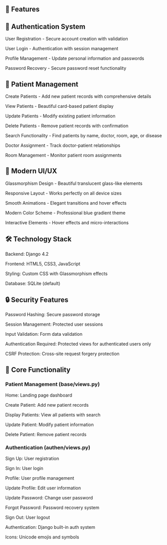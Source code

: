 ## 🏥 Features

## 🔐 Authentication System

User Registration - Secure account creation with validation

User Login - Authentication with session management

Profile Management - Update personal information and passwords

Password Recovery - Secure password reset functionality


## 👥 Patient Management
Create Patients - Add new patient records with comprehensive details

View Patients - Beautiful card-based patient display

Update Patients - Modify existing patient information

Delete Patients - Remove patient records with confirmation

Search Functionality - Find patients by name, doctor, room, age, or disease

Doctor Assignment - Track doctor-patient relationships

Room Management - Monitor patient room assignments

## 🎨 Modern UI/UX
Glassmorphism Design - Beautiful translucent glass-like elements

Responsive Layout - Works perfectly on all device sizes

Smooth Animations - Elegant transitions and hover effects

Modern Color Scheme - Professional blue gradient theme

Interactive Elements - Hover effects and micro-interactions

## 🛠️ Technology Stack
Backend: Django 4.2

Frontend: HTML5, CSS3, JavaScript

Styling: Custom CSS with Glassmorphism effects

Database: SQLite (default)

## 🔒 Security Features
Password Hashing: Secure password storage

Session Management: Protected user sessions

Input Validation: Form data validation

Authentication Required: Protected views for authenticated users only

CSRF Protection: Cross-site request forgery protection

## 🎯 Core Functionality
### Patient Management (base/views.py)
Home: Landing page dashboard

Create Patient: Add new patient records

Display Patients: View all patients with search

Update Patient: Modify patient information

Delete Patient: Remove patient records

### Authentication (authen/views.py)
Sign Up: User registration

Sign In: User login

Profile: User profile management

Update Profile: Edit user information

Update Password: Change user password

Forgot Password: Password recovery system

Sign Out: User logout

Authentication: Django built-in auth system

Icons: Unicode emojis and symbols
